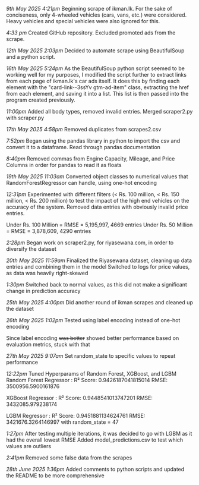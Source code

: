 *9th May 2025 4:21pm*
Beginning scrape of ikman.lk. For the sake of conciseness, only 4-wheeled vehicles (cars, vans, etc.) were considered. Heavy vehicles and special vehicles were also ignored for this. 

*4:33 pm* 
Created GitHub repository. Excluded promoted ads from the scrape. 

*12th May 2025 2:03pm*
Decided to automate scrape using BeautifulSoup and a python script.

*16th May 2025 5:24pm* 
As the BeautifulSoup python script seemed to be working well for my purposes, I modified the script further to extract links from each page of ikman.lk's car ads itself. It does this by finding each element with the "card-link--3ssYv gtm-ad-item" class, extracting the href from each element, and saving it into a list. This list is then passed into the program created previously. 

*11:00pm*
Added all body types, removed invalid entries. Merged scraper2.py with scraper.py

*17th May 2025 4:58pm*
Removed duplicates from scrapes2.csv

*7:52pm* 
Began using the pandas library in python to import the csv and convert it to a dataframe. Read through pandas documentation

*8:40pm*
Removed commas from Engine Capacity, Mileage, and Price Columns in order for pandas to read it as floats

*19th May 2025 11:03am*
Converted object classes to numerical values that RandomForestRegressor can handle, using one-hot encoding

*12:31pm* 
Experimented with different filters (< Rs. 100 million, < Rs. 150 million, < Rs. 200 million) to test the impact of the high end vehicles on the accuracy of the system. Removed data entries with obviously invalid price entries.

Under Rs. 100 Million = RMSE = 5,195,997, 4669 entries
Under Rs. 50 Million = RMSE = 3,878,609, 4290 entries

*2:28pm*
Began work on scraper2.py, for riyasewana.com, in order to diversify the dataset

*20th May 2025 11:59am*
Finalized the Riyasewana dataset, cleaning up data entries and combining them in the model
Switched to logs for price values, as data was heavily right-skewed

*1:30pm*
Switched back to normal values, as this did not make a significant change in prediction accuracy

*25th May 2025 4:00pm*
Did another round of ikman scrapes and cleaned up the dataset 

*26th May 2025 1:02pm*
Tested using label encoding instead of one-hot encoding

Since label encoding ~~was better~~ showed better performance based on evaluation metrics, stuck with that

*27th May 2025 9:07am* 
Set random_state to specific values to repeat performance

*12:22pm* 
Tuned Hyperparams of Random Forest, XGBoost, and LGBM
Random Forest Regressor : 
R² Score: 0.9426187041815014
RMSE: 3500956.5900161876

XGBoost Regressor : 
R² Score: 0.9448541013747201
RMSE: 3432085.979238174

LGBM Regressor : 
R² Score: 0.9451881134624761
RMSE: 3421676.3264146997
with random_state = 47

*1:27pm*
After testing multiple iterations, it was decided to go with LGBM as it had the overall lowest RMSE
Added model_predictions.csv to test which values are outliers

*2:41pm*
Removed some false data from the scrapes

*28th June 2025 1:36pm*
Added comments to python scripts and updated the README to be more comprehensive